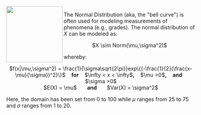 <img src="http://aspergersgirls.files.wordpress.com/2012/03/normal12.jpg" width="150" height="150" align="left">

The Normal Distribution (aka, the "bell curve") is often used for modeling measurements of phenomena (e.g., grades). The normal distribution of $X$ can be modeled as:

<center> $X \sim Norm(\mu,\sigma^2)$ </center>

whereby:

<center> $f(x|\mu,\sigma^2) = \frac{1}{\sigma\sqrt{2\pi}}exp\{{-\frac{1}{2}(\frac{x-\mu}{\sigma})^2}\}$ &nbsp;&nbsp; <b>for</b> &nbsp;&nbsp;  $\infty < x < \infty$<b>,</b> &nbsp;&nbsp; $\mu >0$<b>,</b> &nbsp;&nbsp; <b> and </b> &nbsp;&nbsp; $\sigma >0$ </center>

<center> $E(X) = \mu$ &nbsp;&nbsp;&nbsp;&nbsp;&nbsp; <b> and </b> &nbsp;&nbsp;&nbsp;&nbsp;&nbsp;  $Var(X) = \sigma^2$ </center>

Here, the domain has been set from 0 to 100 while $\mu$ ranges from 25 to 75 and $\sigma$ ranges from 1 to 20.
